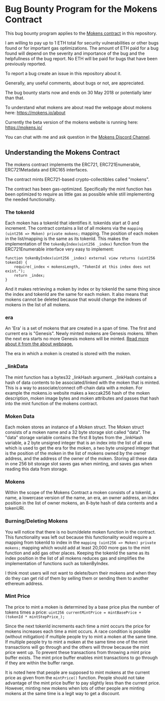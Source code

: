 # Bug Bounty Program for the Mokens Contract

This bug bounty program applies to the [Mokens contract](Mokens.sol) in this repository.

I am willing to pay up to 1 ETH total for security vulnerabilities or other bugs found or for important gas optimizations. The amount of ETH paid for a bug found will depend on the severity and importance of the bug and the helpfullness of the bug report. No ETH will be paid for bugs that have been previously reported.

To report a bug create an issue in this repository about it.

Generally, any useful comments, about bugs or not, are appreciated.

The bug bounty starts now and ends on 30 May 2018 or potentially later than that.

To understand what mokens are about read the webpage about mokens here: https://mokens.io/about

Currently the beta version of the mokens website is running here: https://mokens.io/

You can chat with me and ask question in the [Mokens Discord Channel](https://discord.gg/ZyaqFhE).

## Understanding the Mokens Contract

The mokens contract implements the ERC721, ERC721Enumerable, ERC721Metadata and ERC165 interfaces.

The contract mints ERC721-based crypto-collectibles called "mokens".

The contract has been gas-optimized. Specifically the mint function has been optimized to require as little gas as possible while still implementing the needed functionality.

### The tokenId

Each moken has a tokenId that identifies it. tokenIds start at 0 and increment. The contract contains a list of all mokens via the `mapping (uint256 => Moken) private mokens;` mapping. The position of each moken in the list/mapping is the same as its tokenId. This makes the implementation of the `tokenByIndex(uint256 _index)` function from the ERC721Enumerable interface very easy to implement:
```  
function tokenByIndex(uint256 _index) external view returns (uint256 tokenId) {
    require(_index < mokensLength, "TokenId at this index does not exist.");
    return _index;
}
```
And it makes retrieving a moken by index or by tokenId the same thing since the index and tokenId are the same for each moken. It also means that mokens cannot be deleted because that would change the indexes of mokens in the list of all mokens.

### era

An 'Era' is a set of mokens that are created in a span of time. The first and current era is "Genesis". Newly minted mokens are Genesis mokens. When the next era starts no more Genesis mokens will be minted. [Read more about it from the about webpage.](https://mokens.io/about/eras)

The era in which a moken is created is stored with the moken. 

### _linkData

The mint function has a bytes32 _linkHash argument. _linkHash contains a hash of data contents to be associated/linked with the moken that is minted. This is a way to associate/connect off-chain data with a moken. For example the mokens.io website makes a keccak256 hash of the moken description, moken image bytes and moken attributes and passes that hash into the mint function of the mokens contract.

### Moken Data

Each moken stores an instance of a Moken struct. The Moken struct consists of a moken name and a 32 byte storage slot called "data". The "data" storage variable contains the first 8 bytes from the _linkHash variable, a 2 byte unsigned integer that is an index into the list of all eras which is used to get the era for the moken, a two byte unsigned integer that is the position of the moken in the list of mokens owned by the owner address, and the address of the owner of the moken. Storing all these data in one 256 bit storage slot saves gas when minting, and saves gas when reading this data from storage.

### Mokens

Within the scope of the Mokens Contract a moken consists of a tokenId, a name, a lowercase version of the name, an era, an owner address, an index position in the list of owner mokens, an 8-byte hash of data contents and a tokenURI.

### Burning/Deleting Mokens

You will notice that there is no burn/delete moken function in the contract. This functionality was left out because this functionality would require a mapping from tokenId to index in the `mapping (uint256 => Moken) private mokens;` mapping which would add at least 20,000 more gas to the mint function and add gas other places. Keeping the tokenId the same as its index position in the list of all mokens reduces gas and simplifies the implementation of functions such as tokenByIndex. 

I think most users will not want to delete/burn their mokens and when they do they can get rid of them by selling them or sending them to another ethereum address.

### Mint Price

The price to mint a moken is determined by a base price plus the number of tokens times a price: `uint256 currentMintPrice = mintBasePrice + (tokenId * mintStepPrice_);`

Since the next tokenId increments each time a mint occurs the price for mokens increases each time a mint occurs. A race condition is possible (without mitigation) if multiple people try to mint a moken at the same time. If multiple people try to mint a moken at the same time one of the mint transactions will go through and the others will throw because the mint price went up. To prevent these transactions from throwing a mint price buffer exists. The mint price buffer enables mint transactions to go through if they are within the buffer range. 

It is noted here that people are supposed to mint mokens at the current price as given from the `mintPrice()` function. People should not take advantage of the mint price buffer to pay slightly less than the current price. However, minting new mokens when lots of other people are minting mokens at the same time is a legit way to get a discount.




